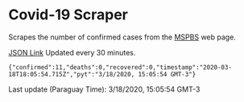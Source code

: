 # Covid-19 Scraper

Scrapes the number of confirmed cases from the [MSPBS](https://www.mspbs.gov.py/covid-19.php) web page.

[JSON Link](https://jmayalag.github.io/covid19-scrape/cases.json)
Updated every 30 minutes.
```
{"confirmed":11,"deaths":0,"recovered":0,"timestamp":"2020-03-18T18:05:54.715Z","pyt":"3/18/2020, 15:05:54 GMT-3"}
```
Last update (Paraguay Time): 3/18/2020, 15:05:54 GMT-3
